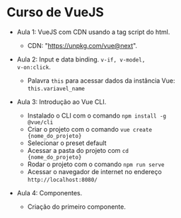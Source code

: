 # Curso de VueJS

- Aula 1: VueJS com CDN usando a tag script do html.
    - CDN: "https://unpkg.com/vue@next".

- Aula 2: Input e data binding. <code>v-if, v-model, v-on:click</code>.
    - Palavra <code>this</code> para acessar dados da instância Vue: <code>this.variavel_name</code>

- Aula 3: Introdução ao Vue CLI.
    - Instalado o CLI com o comando <code>npm install -g @vue/cli</code>
    - Criar o projeto com o comando <code>vue create {nome_do_projeto}</code>
    - Selecionar o preset default
    - Acessar a pasta do projeto com <code>cd {nome_do_projeto}</code>
    - Rodar o projeto com o comando <code>npm run serve</code>
    - Acessar o navegador de internet no endereço <code>http://localhost:8080/</code>

- Aula 4: Componentes.
    - Criação do primeiro componente.
